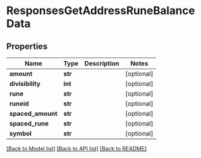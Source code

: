 # ResponsesGetAddressRuneBalanceData

## Properties
Name | Type | Description | Notes
------------ | ------------- | ------------- | -------------
**amount** | **str** |  | [optional] 
**divisibility** | **int** |  | [optional] 
**rune** | **str** |  | [optional] 
**runeid** | **str** |  | [optional] 
**spaced_amount** | **str** |  | [optional] 
**spaced_rune** | **str** |  | [optional] 
**symbol** | **str** |  | [optional] 

[[Back to Model list]](../README.md#documentation-for-models) [[Back to API list]](../README.md#documentation-for-api-endpoints) [[Back to README]](../README.md)

